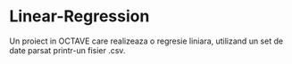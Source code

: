 # Linear-Regression
Un proiect in OCTAVE care realizeaza o regresie liniara, utilizand un set de date parsat printr-un fisier .csv. 
